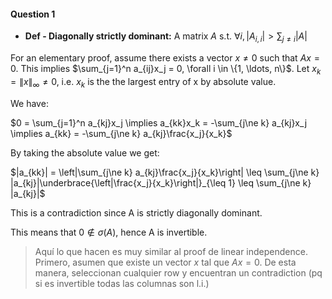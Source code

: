 
#### Question 1
- **Def - Diagonally strictly dominant:** A matrix $A$ s.t. $\forall i, |A_{i,i}|>\sum_{j\ne i}|A_{}|$

For an elementary proof, assume there exists a vector $x \ne 0$ such that $Ax = 0$. This implies $\sum_{j=1}^n a_{ij}x_j = 0, \forall i \in \{1, \ldots, n\}$. Let $x_k = \|x\|_\infty \ne 0$, i.e. $x_k$ is the the largest entry of x by absolute value.

We have:

$0 = \sum_{j=1}^n a_{kj}x_j \implies a_{kk}x_k = -\sum_{j\ne k} a_{kj}x_j \implies a_{kk} = -\sum_{j\ne k} a_{kj}\frac{x_j}{x_k}$

By taking the absolute value we get:

$|a_{kk}| = \left|\sum_{j\ne k} a_{kj}\frac{x_j}{x_k}\right| \leq \sum_{j\ne k} |a_{kj}|\underbrace{\left|\frac{x_j}{x_k}\right|}_{\leq 1} \leq \sum_{j\ne k} |a_{kj}|$

This is a contradiction since A is strictly diagonally dominant.

This means that $0\notin \sigma(A)$, hence A is invertible.
> Aquí lo que hacen es muy similar al proof de linear independence. Primero, asumen que existe un vector $x$ tal que $Ax=0$. De esta manera, seleccionan cualquier row y encuentran un contradiction (pq si es invertible todas las columnas son l.i.)